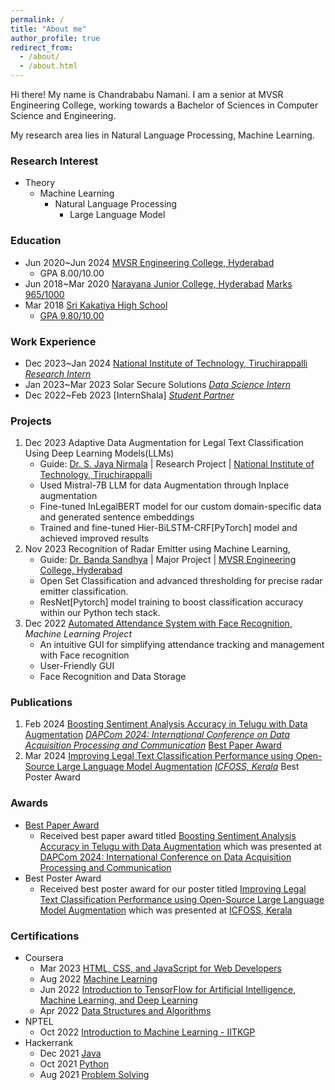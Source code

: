 ```yaml
---
permalink: /
title: "About me"
author_profile: true
redirect_from: 
  - /about/
  - /about.html
---
```


Hi there! My name is Chandrababu Namani. I am a senior at MVSR Engineering College, working towards a Bachelor of Sciences in Computer Science and Engineering.

My research area lies in Natural Language Processing, Machine Learning.

### Research Interest
* Theory
  * Machine Learning
    * Natural Language Processing
      * Large Language Model
     
### Education
* Jun 2020~Jun 2024 [MVSR Engineering College, Hyderabad](https://mvsrec.edu.in/)
  * GPA 8.00/10.00
* Jun 2018~Mar 2020 [Narayana Junior College, Hyderabad](https://www.narayanajuniorcolleges.com/)
  [Marks 965/1000](https://drive.google.com/file/d/1R1DcFP_rz_WtvDJUjjPBZ_Cn0bhMyscF/view?usp=sharing)
* Mar 2018 [Sri Kakatiya High School](https://kakatiyainstitutions.com/)
  * [GPA 9.80/10.00](https://drive.google.com/file/d/1S5xslWA7RmH729WGRbIurrFC1MZk_cru/view?usp=sharing)
 
    
### Work Experience
* Dec 2023~Jan 2024 [National Institute of Technology, Tiruchirappalli ](https://www.nitt.edu/) _[Research Intern](https://drive.google.com/file/d/1F0cqJ2GmUcGS1doBjGw0sAuwO5Q2jiT2/view?usp=sharing)_
* Jan 2023~Mar 2023 Solar Secure Solutions _[Data Science Intern](https://drive.google.com/file/d/1FrsL9ob2Ew6injI8R340D9mdYdHVU5Sd/view?usp=share_link)_
* Dec 2022~Feb 2023 [InternShala] _[Student Partner](https://drive.google.com/file/d/1zX9Y_1I3M_kEkqO2jbuTP60F-eH8Lsho/view?usp=share_link)_


### Projects
1. Dec 2023 Adaptive Data Augmentation for Legal Text Classification Using Deep Learning Models(LLMs)
    * Guide: [Dr. S. Jaya Nirmala](https://www.nitt.edu/home/academics/departments/cse/faculty/jnirmala/) | Research Project | [National Institute of Technology, Tiruchirappalli ](https://www.nitt.edu/)
    * Used Mistral-7B LLM for data Augmentation through Inplace augmentation
    * Fine-tuned InLegalBERT model for our custom domain-specific data and generated sentence embeddings
    * Trained and fine-tuned Hier-BiLSTM-CRF[PyTorch] model and achieved improved results
2. Nov 2023 Recognition of Radar Emitter using Machine Learning, 
    * Guide: [Dr. Banda Sandhya](https://data.mvsrec.edu.in/faculty/profile.php?option=CSE&name=Dr%20BANDA%20SANDHYA&designation=Professor&email=sandhya_cse@mvsrec.edu.in&qualification=Ph.D) | Major Project | [MVSR Engineering College, Hyderabad](https://mvsrec.edu.in/)
    * Open Set Classification and advanced thresholding for precise radar emitter classification.
    * ResNet[Pytorch] model training to boost classification accuracy within our Python tech stack.
3. Dec 2022 [Automated Attendance System with Face Recognition](https://github.com/Chandrababu-Namani/Automated-Attendance-System-with-Face-Recognition), _Machine Learning Project_
    * An intuitive GUI for simplifying attendance tracking and management with Face recognition
    * User-Friendly GUI
    * Face Recognition and Data Storage

   
### Publications
 1. Feb 2024 [Boosting Sentiment Analysis Accuracy in Telugu with Data Augmentation](https://drive.google.com/file/d/1EySRa696i_dcofLM3P_ZZAhZ5MSfNIWX/view?usp=sharing) _[DAPCom 2024: International Conference on Data Acquisition Processing and Communication](https://dapcom.mvsrec.edu.in/)_ [Best Paper Award](https://drive.google.com/file/d/1F4OF-AcXKQA9Pi7Ar_aN7eBLWTRpU4sE/view?usp=sharing)
2. Mar 2024 [Improving Legal Text Classification Performance using Open-Source Large Language Model Augmentation](https://drive.google.com/file/d/1zOr-7GMobyI0aXerFeV82uMjods0CCKf/view?usp=sharing) _[ICFOSS, Kerala](https://icfoss.in/)_ Best Poster Award

### Awards
* [Best Paper Award](https://drive.google.com/file/d/1F4OF-AcXKQA9Pi7Ar_aN7eBLWTRpU4sE/view?usp=sharing)
    * Received best paper award titled [Boosting Sentiment Analysis Accuracy in Telugu with Data Augmentation](https://drive.google.com/file/d/1EySRa696i_dcofLM3P_ZZAhZ5MSfNIWX/view?usp=sharing) which was presented at [DAPCom 2024: International Conference on Data Acquisition Processing and Communication](https://dapcom.mvsrec.edu.in/)
* Best Poster Award
    * Received best poster award for our poster titled [Improving Legal Text Classification Performance using Open-Source Large Language Model Augmentation](https://drive.google.com/file/d/1zOr-7GMobyI0aXerFeV82uMjods0CCKf/view?usp=sharing) which was presented at [ICFOSS, Kerala](https://icfoss.in/)


### Certifications
* Coursera
    * Mar 2023 [HTML, CSS, and JavaScript for Web Developers](https://www.coursera.org/account/accomplishments/certificate/8QMWVJRAJSEZ)
    * Aug 2022 [Machine Learning](https://www.coursera.org/account/accomplishments/certificate/DHPCGQBFSFCF)
    * Jun 2022 [Introduction to TensorFlow for Artificial Intelligence, Machine Learning, and Deep Learning](https://www.coursera.org/account/accomplishments/certificate/Z74Q8WC6LARH)
    * Apr 2022 [Data Structures and Algorithms](https://www.coursera.org/account/accomplishments/specialization/certificate/G5DS79K9HRLZ)
* NPTEL
    * Oct 2022 [Introduction to Machine Learning - IITKGP](https://archive.nptel.ac.in/noc/Ecertificate/?q=NPTEL22CS97S2301328809032804)
* Hackerrank
    * Dec 2021 [Java](https://www.hackerrank.com/certificates/8dbd128ee9f9)
    * Oct 2021 [Python](https://www.hackerrank.com/certificates/e90de8e03637)
    * Aug 2021 [Problem Solving](https://www.hackerrank.com/certificates/168a232396fb)








